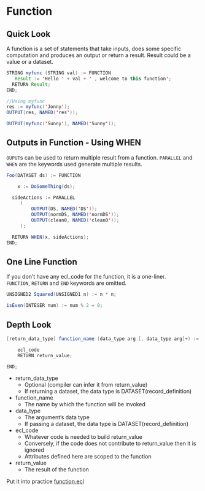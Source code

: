 # Function

## Quick Look
A function is a set of statements that take inputs, does some specific computation and produces an output or return a result. Result could be a value or a dataset.

```java
STRING myfunc (STRING val) := FUNCTION
   Result := 'Hello ' + val + ' , welcome to this function';
  RETURN Result;
END;

//Using myfunc
res := myfunc('Jonny');
OUTPUT(res, NAMED('res'));

OUTPUT(myfunc('Sunny'), NAMED('Sunny'));
```
## Outputs in Function - Using WHEN
`OUPUT`s can be used to return multiple result from a function. `PARALLEL` and `WHEN` are the keywords used generate multiple results.

```java
Foo(DATASET ds) := FUNCTION

    x := DoSomeThing(ds);

  sideActions := PARALLEL
     (
         OUTPUT(DS, NAMED('DS'));
         OUTPUT(normDS, NAMED('normDS'));
         OUTPUT(clean0, NAMED('clean0'));
     );

  RETURN WHEN(x, sideActions);
END;
```
## One Line Function
If you don’t have any ecl_code for the function, it is a one-liner. \
`FUNCTION`, `RETURN` and `END` keywords are omitted. 

```java
UNSIGNED2 Squared(UNSIGNED1 n) := n * n;

isEven(INTEGER num) := num % 2 = 0;
```

## Depth Look

```java
[return_data_type] function_name (data_type arg [, data_type arg]+) := FUNCTION

    ecl_code  
    RETURN return_value;

END;
```

* return_data_type
    * Optional (compiler can infer it from return_value)
    * If returning a dataset, the data type is DATASET(record_definition)
* function_name
    * The name by which the function will be invoked
* data_type
    * The argument’s data type
    * If passing a dataset, the data type is DATASET(record_definition)
* ecl_code
    * Whatever code is needed to build return_value
    * Conversely, if the code does not contribute to return_value then it is ignored
    * Attributes defined here are scoped to the function
* return_value
    * The result of the function




Put it into practice [function.ecl](/source/ecl/function.ecl)
